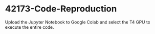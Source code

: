 # 42173-Code-Reproduction
Upload the Jupyter Notebook to Google Colab and select the T4 GPU to execute the entire code.
